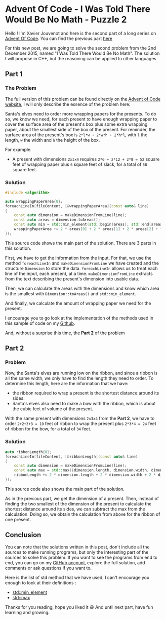 # Advent Of Code - I Was Told There Would Be No Math - Puzzle 2

Hello ! I'm Xavier Jouvenot and here is the second part of a long series on [Advent Of Code](https://adventofcode.com). You can find the previous part [here](2019-06-01-AdventOfCode2015-Day1-NotQuiteLisp.md)

For this new post, we are going to solve the second problem from the 2nd December 2015, named "I Was Told There Would Be No Math".
The solution I will propose in C++, but the reasoning can be applied to other languages.

## Part 1

### The Problem

The full version of this problem can be found directly on the [Advent of Code website](https://adventofcode.com/2015/day/2), I will only describe the essence of the problem here:

Santa's elves need to order more wrapping papers for the presents.
To do so, we know we need, for each present to have enough wrapping paper to cover the surface area of the present's box plus some extra wrapping paper, about the smallest side of the box of the present.
For reminder, the surface area of the present's box is `2*l*w + 2*w*h + 2*h*l`, with `l` the length, `w` the width and `h` the height of the box.

For example:
- A present with dimensions `2x3x4` requires `2*6 + 2*12 + 2*8 = 52` square feet of wrapping paper plus `6` square feet of slack, for a total of `58` square feet.

### Solution

```c++
#include <algorithm>

auto wrappingPaperArea{0};
foreachLineIn(fileContent, [&wrappingPaperArea](const auto& line)
{
    const auto dimension = makeDimensionFromLine(line);
    const auto areas = dimension.toAreas();
    const auto min = std::min_element(std::begin(areas), std::end(areas));
    wrappingPaperArea += 2 * areas[0] + 2 * areas[1] + 2 * areas[2] + *min;
});
```

This source code shows the main part of the solution. There are 3 parts in this solution.

First, we have to get the information from the input. For that, we use the method `foreachLineIn` and `makeDimensionFromLine` we have created and the structure `Dimension` to store the data. `foreachLineIn` allows us to treat each line of the input, each present, at a time. `makeDimensionFromLine` extracts from the text describing the present's dimension into usable data.

Then, we can calculate the areas with the dimensions and know which area is the smallest with `Dimension::toAreas()` and `std::min_element`.

And finally, we calculate the amount of wrapping paper we need for the present.

I encourage you to go look at the implementation of the methods used in this sample of code on my [Github](https://github.com/Xav83/AdventOfCode/tree/master/2015/Day2).

And, without a surprise this time, the **Part 2** of the problem

## Part 2

### Problem

Now, the Santa's elves are running low on the ribbon, and since a ribbon is all the same width, we only have to find the length they need to order. To determine this length, here are the information that we have:
- the ribbon required to wrap a present is the shortest distance around its sides.
- Santa's elves also need to make a bow with the ribbon, which is about the cubic feet of volume of the present.

With the same present with dimensions `2x3x4` from the **Part 2**, we have to order `2+2+3+3 = 10` feet of ribbon to wrap the present plus `2*3*4 = 24` feet of ribbon for the bow, for a total of `34` feet.

### Solution

```c++
auto ribbonLength{0};
foreachLineIn(fileContent, [&ribbonLength](const auto& line)
{
    const auto dimension = makeDimensionFromLine(line);
    const auto max = std::max({dimension.length, dimension.width, dimension.height});
    ribbonLength += 2 * dimension.length + 2 * dimension.width + 2 * dimension.height - 2 * max + dimension.length * dimension.width * dimension.height;
});
```

This source code also shows the main part of the solution.

As in the previous part, we get the dimension of a present. Then, instead of finding the two smallest of the dimension of the present to calculate the shortest distance around its sides, we can subtract the max from the calculation. Doing so, we obtain the calculation from above for the ribbon of one present.

## Conclusion

You can note that the solutions written in this post, don't include all the sources to make running programs, but only the interesting part of the sources to solve this problem.
If you want to see the programs from end to end, you can go on my [GitHub account](https://github.com/Xav83/AdventOfCode/tree/master/2015/Day2), explore the full solution, add comments or ask questions if you want to.

Here is the list of std method that we have used, I can't encourage you enough to look at their definitions :

- [std::min_element](https://en.cppreference.com/w/cpp/algorithm/min_element)
- [std::max](https://en.cppreference.com/w/cpp/algorithm/max)

Thanks for you reading, hope you liked it 😃
And until next part, have fun learning and growing.

